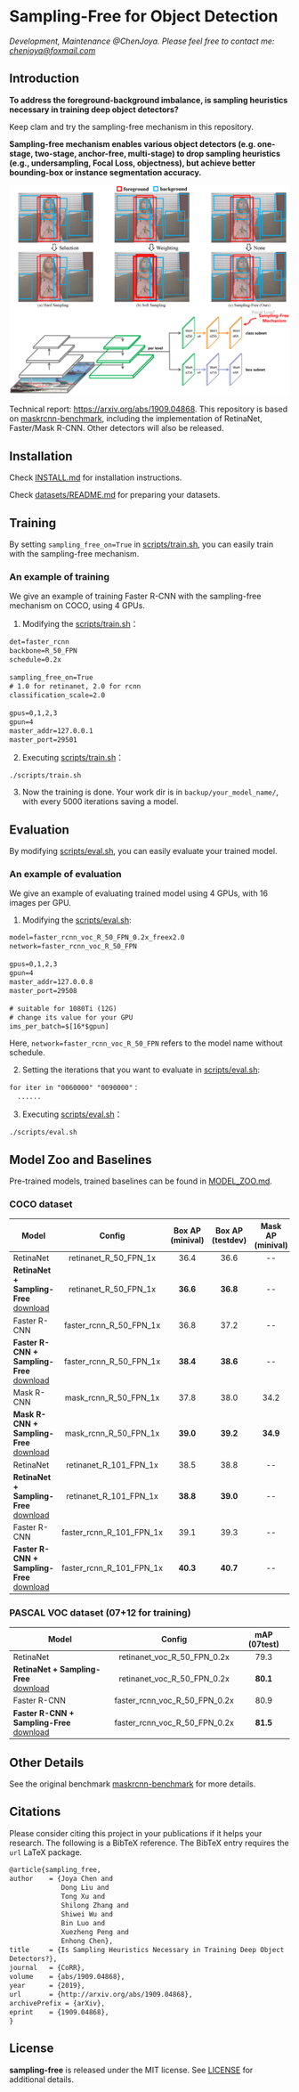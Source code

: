 # Sampling-Free for Object Detection

*Development, Maintenance @ChenJoya. Please feel free to contact me: chenjoya@foxmail.com*

## Introduction

**To address the foreground-background imbalance, is sampling heuristics necessary in training deep object detectors?** 

Keep clam and try the sampling-free mechanism in this repository. 

**Sampling-free mechanism enables various object detectors (e.g. one-stage, two-stage, anchor-free, multi-stage) to drop sampling heuristics (e.g., undersampling, Focal Loss, objectness), but achieve better bounding-box or instance segmentation accuracy.**

![difference](demo/difference.png)
![retinanet_with_samplingfree](demo/retinanet_with_samplingfree.png)

Technical report: https://arxiv.org/abs/1909.04868. This repository is based on [maskrcnn-benchmark](https://github.com/facebookresearch/maskrcnn-benchmark), including the implementation of RetinaNet, Faster/Mask R-CNN. Other detectors will also be released.

## Installation

Check [INSTALL.md](INSTALL.md) for installation instructions.

Check [datasets/README.md](https://github.com/ChenJoya/sampling-free/blob/master/datasets/README.md) for preparing your datasets.

## Training
By setting ```sampling_free_on=True``` in [scripts/train.sh](https://github.com/ChenJoya/sampling-free/blob/master/scripts/train.sh), you can easily train with the sampling-free mechanism.

### An example of training

We give an example of training Faster R-CNN with the sampling-free mechanism on COCO, using 4 GPUs.

1. Modifying the [scripts/train.sh](https://github.com/ChenJoya/sampling-free/blob/master/scripts/train.sh)：
```
det=faster_rcnn
backbone=R_50_FPN
schedule=0.2x

sampling_free_on=True
# 1.0 for retinanet, 2.0 for rcnn
classification_scale=2.0

gpus=0,1,2,3
gpun=4
master_addr=127.0.0.1
master_port=29501
```
2. Executing [scripts/train.sh](https://github.com/ChenJoya/sampling-free/blob/master/scripts/train.sh)：
```
./scripts/train.sh
```
3. Now the training is done. Your work dir is in ```backup/your_model_name/```, with every 5000 iterations saving a model.

## Evaluation
By modifying [scripts/eval.sh](https://github.com/ChenJoya/sampling-free/blob/master/scripts/eval.sh), you can easily evaluate your trained model.

### An example of evaluation
We give an example of evaluating trained model using 4 GPUs, with 16 images per GPU.

1. Modifying the [scripts/eval.sh](https://github.com/ChenJoya/sampling-free/blob/master/scripts/eval.sh):
```
model=faster_rcnn_voc_R_50_FPN_0.2x_freex2.0
network=faster_rcnn_voc_R_50_FPN

gpus=0,1,2,3
gpun=4
master_addr=127.0.0.8
master_port=29508

# suitable for 1080Ti (12G)
# change its value for your GPU
ims_per_batch=$[16*$gpun]
```

Here, ```network=faster_rcnn_voc_R_50_FPN``` refers to the model name without schedule.

2. Setting the iterations that you want to evaluate in [scripts/eval.sh](https://github.com/ChenJoya/sampling-free/blob/master/scripts/eval.sh):
```
for iter in "0060000" "0090000"：
  ......
```

3. Executing [scripts/eval.sh](https://github.com/ChenJoya/sampling-free/blob/master/scripts/eval.sh)：
```
./scripts/eval.sh
```

## Model Zoo and Baselines

Pre-trained models, trained baselines can be found in [MODEL_ZOO.md](MODEL_ZOO.md).

### COCO dataset

Model | Config | Box AP (minival) | Box AP (testdev) | Mask AP (minival) |
--- |:---:|:---:|:---:|:---:|
RetinaNet | retinanet_R_50_FPN_1x | 36.4 | 36.6 | -- |
**RetinaNet + Sampling-Free**<br>[download](https://drive.google.com/open?id=196qTrYNLmExr8iBzlpSLtcjy0tF4EjEE) | retinanet_R_50_FPN_1x | **36.6** | **36.8** | -- |
Faster R-CNN | faster_rcnn_R_50_FPN_1x | 36.8 | 37.2 | -- |
**Faster R-CNN + Sampling-Free**<br>[download](https://drive.google.com/open?id=1toMrZkxczj0mHMDONk2EnkA_iLyYuXvM) | faster_rcnn_R_50_FPN_1x | **38.4** | **38.6** | -- |
Mask R-CNN | mask_rcnn_R_50_FPN_1x | 37.8 | 38.0 | 34.2 |
**Mask R-CNN + Sampling-Free**<br>[download](https://drive.google.com/open?id=1PYlfbgHTDrEMCftErOloLTtpKFAsSnCx) | mask_rcnn_R_50_FPN_1x | **39.0** | **39.2** | **34.9** |
RetinaNet | retinanet_R_101_FPN_1x | 38.5 | 38.8 | -- |
**RetinaNet + Sampling-Free**<br>[download](https://drive.google.com/open?id=1z347IMUevG6wuYOTh-0-HDLvfXY1ouCE) | retinanet_R_101_FPN_1x | **38.8** | **39.0** | -- | 
Faster R-CNN | faster_rcnn_R_101_FPN_1x | 39.1 | 39.3 | -- |
**Faster R-CNN + Sampling-Free**<br>[download](https://drive.google.com/open?id=18s9OiWV3xe26EvbiEdy-8ApmurIi2bEm) | faster_rcnn_R_101_FPN_1x | **40.3** | **40.7** | -- | 

### PASCAL VOC dataset (07+12 for training)

Model | Config | mAP (07test) |
--- |:---:|:---:|
RetinaNet | retinanet_voc_R_50_FPN_0.2x | 79.3 |
**RetinaNet + Sampling-Free**<br>[download](https://drive.google.com/open?id=1Gd-2JIOWnKa1Z53wpCAwkqFO0r5BsOiP) | retinanet_voc_R_50_FPN_0.2x | **80.1** |
Faster R-CNN | faster_rcnn_voc_R_50_FPN_0.2x | 80.9 |
**Faster R-CNN + Sampling-Free**<br>[download](https://drive.google.com/open?id=1M4y_R76Cf7D1M57aQlgcV8AiE77Vnl59) | faster_rcnn_voc_R_50_FPN_0.2x | **81.5** |

## Other Details
See the original benchmark [maskrcnn-benchmark](https://github.com/facebookresearch/maskrcnn-benchmark) for more details.

## Citations
Please consider citing this project in your publications if it helps your research. The following is a BibTeX reference. The BibTeX entry requires the `url` LaTeX package.

```
@article{sampling_free,
author    = {Joya Chen and
             Dong Liu and
             Tong Xu and
             Shilong Zhang and
             Shiwei Wu and
             Bin Luo and
             Xuezheng Peng and
             Enhong Chen},
title     = {Is Sampling Heuristics Necessary in Training Deep Object Detectors?},
journal   = {CoRR},
volume    = {abs/1909.04868},
year      = {2019},
url       = {http://arxiv.org/abs/1909.04868},
archivePrefix = {arXiv},
eprint    = {1909.04868},
}
```

## License

**sampling-free** is released under the MIT license. See [LICENSE](https://github.com/ChenJoya/sampling-free/blob/master/LICENSE) for additional details.
